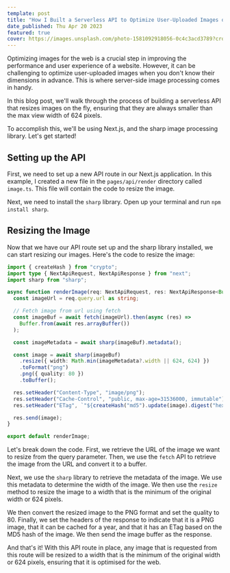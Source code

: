 ```yaml
---
template: post
title: "How I Built a Serverless API to Optimize User-Uploaded Images on the Fly"
date_published: Thu Apr 20 2023
featured: true
cover: https://images.unsplash.com/photo-1581092918056-0c4c3acd3789?crop=entropy&cs=tinysrgb&fit=max&fm=jpg&ixid=MnwxMTc3M3wwfDF8c2VhcmNofDl8fGZpeHxlbnwwfHx8fDE2ODE5ODU1NjQ&ixlib=rb-4.0.3&q=80&w=2000
---
```


Optimizing images for the web is a crucial step in improving the performance and user experience of a website. However, it can be challenging to optimize user-uploaded images when you don't know their dimensions in advance. This is where server-side image processing comes in handy.

In this blog post, we'll walk through the process of building a serverless API that resizes images on the fly, ensuring that they are always smaller than the max view width of 624 pixels.

To accomplish this, we'll be using Next.js, and the sharp image processing library. Let's get started!

## Setting up the API

First, we need to set up a new API route in our Next.js application. In this example, I created a new file in the `pages/api/render` directory called `image.ts`. This file will contain the code to resize the image.

Next, we need to install the `sharp` library. Open up your terminal and run `npm install sharp`.

## Resizing the Image

Now that we have our API route set up and the sharp library installed, we can start resizing our images. Here's the code to resize the image:

```typescript
import { createHash } from "crypto";
import type { NextApiRequest, NextApiResponse } from "next";
import sharp from "sharp";

async function renderImage(req: NextApiRequest, res: NextApiResponse<Buffer>) {
  const imageUrl = req.query.url as string;

  // Fetch image from url using fetch
  const imageBuf = await fetch(imageUrl).then(async (res) =>
    Buffer.from(await res.arrayBuffer())
  );

  const imageMetadata = await sharp(imageBuf).metadata();

  const image = await sharp(imageBuf)
    .resize({ width: Math.min(imageMetadata?.width || 624, 624) })
    .toFormat("png")
    .png({ quality: 80 })
    .toBuffer();

  res.setHeader("Content-Type", "image/png");
  res.setHeader("Cache-Control", "public, max-age=31536000, immutable");
  res.setHeader("ETag", `"${createHash("md5").update(image).digest("hex")}"`);

  res.send(image);
}

export default renderImage;
```

Let's break down the code. First, we retrieve the URL of the image we want to resize from the query parameter. Then, we use the `fetch` API to retrieve the image from the URL and convert it to a buffer.

Next, we use the `sharp` library to retrieve the metadata of the image. We use this metadata to determine the width of the image. We then use the `resize` method to resize the image to a width that is the minimum of the original width or 624 pixels.

We then convert the resized image to the PNG format and set the quality to 80. Finally, we set the headers of the response to indicate that it is a PNG image, that it can be cached for a year, and that it has an ETag based on the MD5 hash of the image. We then send the image buffer as the response.

And that's it! With this API route in place, any image that is requested from this route will be resized to a width that is the minimum of the original width or 624 pixels, ensuring that it is optimised for the web.